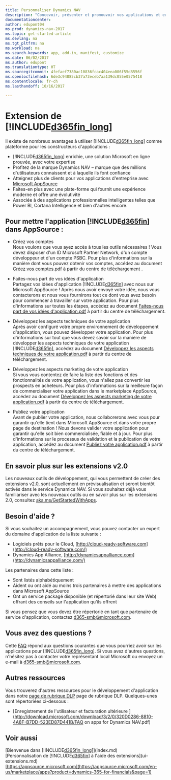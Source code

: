 ```yaml
---
title: Personnaliser Dynamics NAV
description: "Concevoir, présenter et promouvoir vos applications et extensions pour Dynamics NAV."
documentationcenter: 
author: edupont04
ms.prod: dynamics-nav-2017
ms.topic: get-started-article
ms.devlang: na
ms.tgt_pltfrm: na
ms.workload: na
ms.search.keywords: app, add-in, manifest, customize
ms.date: 06/02/2017
ms.author: edupont
ms.translationtype: HT
ms.sourcegitcommit: 4fefaef7380ac10836fcac404eea006f55d8556f
ms.openlocfilehash: 6de3c94885cb37a73eceb7aa139dc055e0575418
ms.contentlocale: fr-ch
ms.lasthandoff: 10/16/2017

---
```

# <a name="extending-included365finlongincludesd365finlongmdmd"></a>Extension de [!INCLUDE[d365fin_long](includes/d365fin_long_md.md)]
Il existe de nombreux avantages à utiliser [!INCLUDE[d365fin_long](includes/d365fin_long_md.md)] comme plateforme pour les constructeurs d'applications :

* [!INCLUDE[d365fin_long](includes/d365fin_long_md.md)] enrichie, une solution Microsoft en ligne prouvée, avec votre expertise  
* Profitez de la marque Dynamics NAV – marque que des millions d'utilisateurs connaissent et à laquelle ils font confiance  
* Atteignez plus de clients pour vos applications d'entreprise avec [Microsoft AppSource](https://appsource.microsoft.com/)  
* Faites-en plus avec une plate-forme qui fournit une expérience moderne et offre une évolutivité  
* Associée à des applications professionnelles intelligentes telles que Power BI, Cortana Intelligence et bien d'autres encore.  

## <a name="to-bring-your-included365finincludesd365finmdmd-app-into-appsource"></a>Pour mettre l'application [!INCLUDE[d365fin](includes/d365fin_md.md)] dans AppSource :
+ Créez vos comptes  
Nous voulons que vous ayez accès à tous les outils nécessaires ! Vous devez disposer d'un ID Microsoft Partner Network, d'un compte développeur et d'un compte PSBC.
Pour plus d'informations sur la manière dont vous pouvez obtenir vos comptes, accédez au document [Créez vos comptes.pdf](https://go.microsoft.com/fwlink/?linkid=841514) à partir du centre de téléchargement .

+ Faites-nous part de vos idées d'application  
Partagez vos idées d'application [!INCLUDE[d365fin](includes/d365fin_md.md)] avec nous sur Microsoft AppSource ! Après nous avoir envoyé votre idée, nous vous contacterons et nous vous fournirons tout ce dont vous avez besoin pour commencer à travailler sur votre application.
Pour plus d'informations sur toutes les étapes, accédez au document [Faites-nous part de vos idées d'application.pdf](https://go.microsoft.com/fwlink/?linkid=841515) à partir du centre de téléchargement.

+ Développez les aspects techniques de votre application    
Après avoir configuré votre propre environnement de développement d'application, vous pouvez développer votre application.
Pour plus d'informations sur tout que vous devez savoir sur la manière de développer les aspects techniques de votre application [!INCLUDE[d365fin](includes/d365fin_md.md)], accédez au document [Développez les aspects techniques de votre application.pdf](https://go.microsoft.com/fwlink/?linkid=841516) à partir du centre de téléchargement.

+ Développez les aspects marketing de votre application  
Si vous vous contentez de faire la liste des fonctions et des fonctionnalités de votre application, vous n'allez pas convertir les prospects en acheteurs. Pour plus d'informations sur la meilleure façon de commercialiser votre application dans le marketplace AppSource, accédez au document [Développez les aspects marketing de votre application.pdf](https://go.microsoft.com/fwlink/?linkid=841518) à partir du centre de téléchargement.

+ Publiez votre application  
Avant de publier votre application, nous collaborerons avec vous pour garantir qu'elle tient dans Microsoft AppSource et dans votre propre page de destination ! Nous devons valider votre application pour garantir qu'elle soit bien commercialisée, fiable et à jour.
Pour plus d'informations sur le processus de validation et la publication de votre application, accédez au document [Publiez votre application.pdf](https://go.microsoft.com/fwlink/?linkid=841517) à partir du centre de téléchargement.

## <a name="learn-more-about-extensions-v20"></a>En savoir plus sur les extensions v2.0
Les nouveaux outils de développement, qui vous permettent de créer des extensions v2.0, sont actuellement en prévisualisation et seront bientôt activés dans le service Dynamics NAV. Si vous souhaitez déjà vous familiariser avec les nouveaux outils ou en savoir plus sur les extensions 2.0, consultez [aka.ms/GetStartedWithApps](http://aka.ms/GetStartedWithApps).  

## <a name="need-help"></a>Besoin d'aide ?
Si vous souhaitez un accompagnement, vous pouvez contacter un expert du domaine d'application de la liste suivante :

* Logiciels prêts pour le Cloud, [http://cloud-ready-software.com](http://cloud-ready-software.com/)  
* Dynamics App Alliance, [http://dynamicsappalliance.com](http://dynamicsappalliance.com/)

Les partenaires dans cette liste :

* Sont listés alphabétiquement  
* Aident ou ont aidé au moins trois partenaires à mettre des applications dans Microsoft AppSource  
* Ont un service packagé disponible (et répertorié dans leur site Web) offrant des conseils sur l'application qu'ils offrent  

Si vous pensez que vous devez être répertorié en tant que partenaire de service d'application, contactez [d365-smb@microsoft.com](mailto:d365-smb@microsoft.com).

## <a name="questions"></a>Vous avez des questions ?
Cette [FAQ](https://go.microsoft.com/fwlink/?linkid=841520) répond aux questions courantes que vous pourriez avoir sur les applications pour [!INCLUDE[d365fin_long](includes/d365fin_long_md.md)]. Si vous avez d'autres questions, n'hésitez pas à contacter votre représentant local Microsoft ou envoyez un e-mail à [d365-smb@microsoft.com](mailto:d365-smb@microsoft.com).

## <a name="further-resources"></a>Autres ressources
Vous trouverez d'autres ressources pour le développement d'application dans notre [page de rubrique DLP](https://mbspartner.microsoft.com/BFI/Topic/76) page de rubrique DLP. Quelques-unes sont répertoriées ci-dessous :
-   [Enregistrement de l'utilisateur et facturation ultérieure ](http://download.microsoft.com/download/3/2/0/320D0286-8810-4A8F-B7DD-523ED87D441B/FAQ on apps for Dynamics NAV.pdf)



## <a name="see-also"></a>Voir aussi
[Bienvenue dans [!INCLUDE[d365fin_long](includes/d365fin_long_md.md)]](index.md)  
[Personnalisation de [!INCLUDE[d365fin](includes/d365fin_md.md)] à l'aide des extensions](ui-extensions.md)  
[https://appsource.microsoft.com](https://appsource.microsoft.com/en-us/marketplace/apps?product=dynamics-365-for-financials&page=1)

